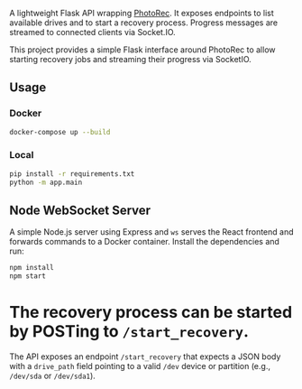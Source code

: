 A lightweight Flask API wrapping [PhotoRec](https://www.cgsecurity.org/). It exposes endpoints to list available drives and to start a recovery process. Progress messages are streamed to connected clients via Socket.IO.

This project provides a simple Flask interface around PhotoRec to allow
starting recovery jobs and streaming their progress via SocketIO.


## Usage

### Docker

```bash
docker-compose up --build
```

### Local

```bash
pip install -r requirements.txt
python -m app.main
```

## Node WebSocket Server

A simple Node.js server using Express and `ws` serves the React frontend and forwards commands to a Docker container. Install the dependencies and run:

```bash
npm install
npm start
```
The recovery process can be started by POSTing to `/start_recovery`.
=======
The API exposes an endpoint `/start_recovery` that expects a JSON body
with a `drive_path` field pointing to a valid `/dev` device or partition
(e.g., `/dev/sda` or `/dev/sda1`).

